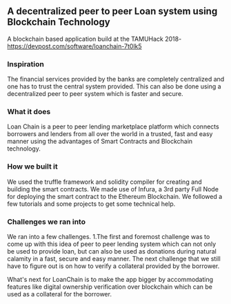## A decentralized peer to peer Loan system using Blockchain Technology
A blockchain based application build at the TAMUHack 2018- https://devpost.com/software/loanchain-7t0lk5

### Inspiration
The financial services provided by the banks are completely centralized and one has to trust the central system provided.
This can also be done using a decentralized peer to peer system which is faster and secure.

### What it does
Loan Chain is a peer to peer lending marketplace platform which connects borrowers and lenders from all over the world in a trusted,
fast and easy manner using the advantages of Smart Contracts and Blockchain technology.

### How we built it
We used the truffle framework and solidity compiler for creating and building the smart contracts. We made use of Infura, 
a 3rd party Full Node for deploying the smart contract to the Ethereum Blockchain.
We followed a few tutorials and some projects to get some technical help.

### Challenges we ran into
We ran into a few challenges. 1.The first and foremost challenge was to come up with this idea of peer to peer 
lending system which can not only be used to provide loan, but can also be used as donations during natural calamity in a fast,
secure and easy manner.
The next challenge that we still have to figure out is on how to verify a collateral provided by the borrower.

What's next for LoanChain is to make the app bigger by accommodating features like digital ownership verification over blockchain which can be used as a collateral for the borrower.
